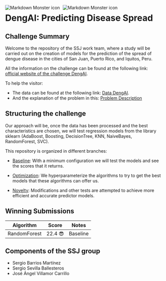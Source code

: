   <img src="https://drivendata-prod-public.s3.amazonaws.com/images/drivendata-logo.svg"
     alt="Markdown Monster icon"
     style="float: left; margin-right: 10px;" />
     
  <img src="https://s3.amazonaws.com:443/drivendata/comp_images/flickr-mosq.jpg"
     alt="Markdown Monster icon"
     style="float: left; margin-right: 10px;" />


# DengAI: Predicting Disease Spread
## Challenge Summary
Welcome to the repository of the SSJ work team, where a study will be carried out on the creation of models for the prediction of the spread of dengue disease in the cities of San Juan, Puerto Rico, and Iquitos, Peru. 

All the information on the challenge can be found at the following link: [official website of the challenge DengAI](https://www.drivendata.org/competitions/44/dengai-predicting-disease-spread/ "official website").

To help the visitor:
  - The data can be found at the following link:  [Data DengAI](https://www.drivendata.org/competitions/44/dengai-predicting-disease-spread/data/ "challenge data").
  - And the explanation of the problem in this: [Problem Description](https://www.drivendata.org/competitions/44/dengai-predicting-disease-spread/page/82/ "description of the problem")


## Structuring the challenge
Our approach will be, once the data has been processed and the best characteristics are chosen, we will test regression models from the library sklearn (AdaBoost, Boosting, DecisionTree, KNN, NaiveBayes, RandomForest, SVC).

This repository is organized in different branches:

- [Baseline](https://github.com/sergiosb99/SSJ_SupervisedLearning/tree/Baseline "click to go baseline"): With a minimum configuration we will test the models and see the scores that it returns.

- [Optimization](https://github.com/sergiosb99/SSJ_SupervisedLearning/tree/Optimization "click to go optimization"): We hyperparameterize the algorithms to try to get the best models that these algorithms can offer us.

- [Novelty](https://github.com/sergiosb99/SSJ_SupervisedLearning/tree/Novelty "click to go novelty"): Modifications and other tests are attempted to achieve more efficient and accurate predictor models.
 
## Winning Submissions

Algorithm | Score | Notes
--- | --- | --- 
 RandomForest | 22.4 😎 |  Baseline

## Components of the SSJ group
- Sergio Barrios Martínez
- Sergio Sevilla Ballesteros
- José Ángel Villamor Carrillo
